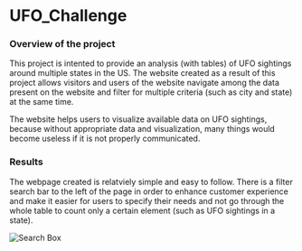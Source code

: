 # UFO_Challenge

### Overview of the project
This project is intented to provide an analysis (with tables) of UFO sightings around multiple states in the US. 
The website created as a result of this project allows visitors and users of the website navigate among the data present on the website and filter for multiple criteria (such as city and state) at the same time.

The website helps users to visualize available data on UFO sightings, because without appropriate data and visualization, many things would become useless if it is not properly communicated.

### Results
The webpage created is relatviely simple and easy to follow. There is a filter search bar to the left of the page in order to enhance customer experience and make it easier for users to specify their needs and not go through the whole table to count only a certain element (such as UFO sightings in a state).

![Search Box](../images/Filter.PNG)
